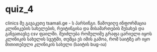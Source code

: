 # quiz_4
clinics
მე გავაკეთე tsamali.ge - ს პარსინგი. წამოვიღე ინფორმაცია კლინიკების სახელების, რეიტინგისა და მისამართების შესახებ და განვათავსე csv ფაილში. 
შეიძლება რომელიმე გრაფა ცარიელი იყოს კლინიკის სახელის სვეტში, თუმცა ეს იმის გამოა, რომ საიტზე არ იყო მითითებული კლინიკის სახელი (საიტის bug-ია)
